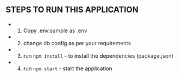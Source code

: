 ## STEPS TO RUN THIS APPLICATION
- 1. Copy .env.sample as .env
- 2. change db config as per your requirements
- 3. run ```npm install``` - to install the dependencies (package.json)
- 4. run ```npm start``` - start the application 